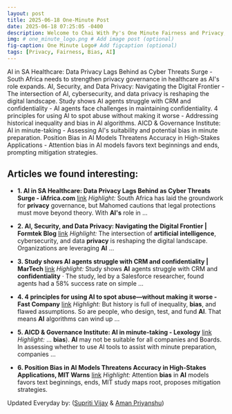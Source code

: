 ```yaml
---
layout: post
title: 2025-06-18 One-Minute Post
date: 2025-06-18 07:25:05 -0400
description: Welcome to Chai With Py's One Minute Fairness and Privacy, which aims to provide you the current happenings in the world of Fairness, Privacy, and AI.
img: # one_minute_logo.png # Add image post (optional)
fig-caption: One Minute Logo# Add figcaption (optional)
tags: [Privacy, Fairness, Bias, AI]
---
```


AI in SA Healthcare: Data Privacy Lags Behind as Cyber Threats Surge - South Africa needs to strengthen privacy governance in healthcare as AI's role expands. AI, Security, and Data Privacy: Navigating the Digital Frontier - The intersection of AI, cybersecurity, and data privacy is reshaping the digital landscape. Study shows AI agents struggle with CRM and confidentiality - AI agents face challenges in maintaining confidentiality. 4 principles for using AI to spot abuse without making it worse - Addressing historical inequality and bias in AI algorithms. AICD & Governance Institute: AI in minute-taking - Assessing AI's suitability and potential bias in minute preparation. Position Bias in AI Models Threatens Accuracy in High-Stakes Applications - Attention bias in AI models favors text beginnings and ends, prompting mitigation strategies.

## Articles we found interesting:

- **1. <b>AI</b> in SA Healthcare: Data <b>Privacy</b> Lags Behind as Cyber Threats Surge - iAfrica.com** [link](https://iafrica.com/ai-in-sa-healthcare-data-privacy-lags-behind-as-cyber-threats-surge/)
_Highlight:_ South Africa has laid the groundwork for <b>privacy</b> governance, but Mahomed cautions that legal protections must move beyond theory. With <b>AI&#39;s</b> role in&nbsp;...

- **2. <b>AI</b>, Security, and Data <b>Privacy</b>: Navigating the Digital Frontier | Formtek Blog** [link](https://formtek.com/blog/ai-security-and-data-privacy-navigating-the-digital-frontier/)
_Highlight:_ The intersection of <b>artificial intelligence</b>, cybersecurity, and data <b>privacy</b> is reshaping the digital landscape. Organizations are leveraging <b>AI</b>&nbsp;...

- **3. Study shows <b>AI</b> agents struggle with CRM and <b>confidentiality</b> | MarTech** [link](https://martech.org/study-shows-ai-agents-struggle-with-crm-and-confidentiality/)
_Highlight:_ Study shows <b>AI</b> agents struggle with CRM and <b>confidentiality</b> &middot; The study, led by a Salesforce researcher, found agents had a 58% success rate on simple&nbsp;...

- **4. 4 principles for using <b>AI</b> to spot abuse—without making it worse - Fast Company** [link](https://www.fastcompany.com/91352223/ai-spot-abuse-without-making-it-worse-principles)
_Highlight:_ But history is full of inequality, <b>bias</b>, and flawed assumptions. So are people, who design, test, and fund <b>AI</b>. That means <b>AI</b> algorithms can wind up&nbsp;...

- **5. AICD &amp; Governance Institute: <b>AI</b> in minute-taking - Lexology** [link](https://www.lexology.com/library/detail.aspx%3Fg%3D7b0f076e-3bd9-4314-b531-258c13699401)
_Highlight:_ ... <b>bias</b>). <b>AI</b> may not be suitable for all companies and Boards. In assessing whether to use AI tools to assist with minute preparation, companies&nbsp;...

- **6. Position <b>Bias</b> in <b>AI</b> Models Threatens Accuracy in High-Stakes Applications, MIT Warns** [link](https://www.digitalinformationworld.com/2025/06/position-bias-in-ai-models-threatens.html)
_Highlight:_ Attention <b>bias</b> in <b>AI</b> models favors text beginnings, ends, MIT study maps root, proposes mitigation strategies.


Updated Everyday by: (<a href="https://supritivijay.github.io/">Supriti Vijay</a> & <a href="https://amanpriyanshu.github.io/">Aman Priyanshu</a>)
